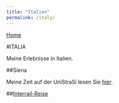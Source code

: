 ```yaml
---
title: "Italien"
permalink: /italy/
---
```


[Home](https://stu230485.github.io/pages/)

#ITALIA

Meine Erlebnisse in Italien.

##Siena

Meine Zeit auf der UniStraSi lesen Sie [hier](/unistrasi.md).

##[Interrail-Reise](/interrail.md)
